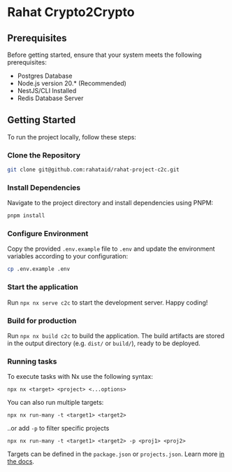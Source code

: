 # Rahat Crypto2Crypto

## Prerequisites

Before getting started, ensure that your system meets the following prerequisites:

- Postgres Database
- Node.js version 20.\* (Recommended)
- NestJS/CLI Installed
- Redis Database Server

## Getting Started

To run the project locally, follow these steps:
### Clone the Repository

```bash
git clone git@github.com:rahataid/rahat-project-c2c.git
```

### Install Dependencies
Navigate to the project directory and install dependencies using PNPM:

```bash
pnpm install
```
### Configure Environment
Copy the provided `.env.example` file to `.env` and update the environment variables according to your configuration:

```bash
cp .env.example .env
```

### Start the application

Run `npx nx serve c2c` to start the development server. Happy coding!

### Build for production

Run `npx nx build c2c` to build the application. The build artifacts are stored in the output directory (e.g. `dist/` or `build/`), ready to be deployed.

### Running tasks

To execute tasks with Nx use the following syntax:

```
npx nx <target> <project> <...options>
```

You can also run multiple targets:

```
npx nx run-many -t <target1> <target2>
```

..or add `-p` to filter specific projects

```
npx nx run-many -t <target1> <target2> -p <proj1> <proj2>
```

Targets can be defined in the `package.json` or `projects.json`. Learn more [in the docs](https://nx.dev/features/run-tasks).
